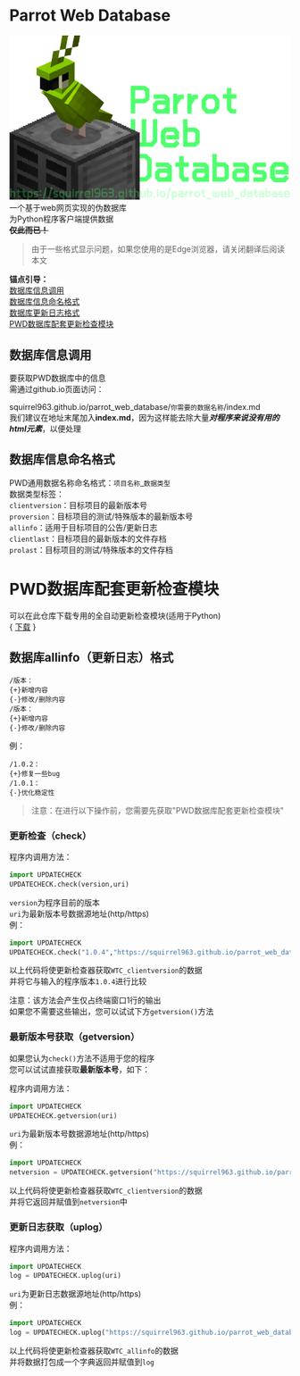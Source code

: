 # Parrot Web Database
![额，由于某些问题，该图片没能正常显示](PWD_ct.svg "空驱动器？不是我干的。")  
一个基于web网页实现的伪数据库  
为Python程序客户端提供数据  
**~~仅此而已！~~**
>由于一些格式显示问题，如果您使用的是Edge浏览器，请关闭翻译后阅读本文

__锚点引导：__  
[数据库信息调用](#数据库信息调用)  
[数据库信息命名格式](#数据库信息命名格式)  
[数据库更新日志格式](#数据库allinfo格式)   
[PWD数据库配套更新检查模块](#PWD数据库配套更新检查模块)  

## 数据库信息调用
要获取PWD数据库中的信息  
需通过github.io页面访问：  

squirrel963.github.io/parrot_web_database/`你需要的数据名称`/index.md  
我们建议在地址末尾加入**index.md**，因为这样能去除大量***对程序来说没有用的html元素***，以便处理

## 数据库信息命名格式
PWD通用数据名称命名格式：`项目名称`_`数据类型`  
数据类型标签：  
`clientversion`：目标项目的最新版本号  
`proversion`：目标项目的测试/特殊版本的最新版本号  
`allinfo`：适用于目标项目的公告/更新日志  
`clientlast`：目标项目的最新版本的文件存档  
`prolast`：目标项目的测试/特殊版本的文件存档

# PWD数据库配套更新检查模块
可以在此仓库下载专用的全自动更新检查模块(适用于Python)  
{  [下载](updatechecker/UPDATECHECK.py)  }  

## 数据库allinfo（更新日志）格式
```
/版本：
{+}新增内容
{-}修改/删除内容
/版本：
{+}新增内容
{-}修改/删除内容
```  
例：  
```
/1.0.2：
{+}修复一些bug
/1.0.1：
{-}优化稳定性
```  



>注意：在进行以下操作前，您需要先获取"PWD数据库配套更新检查模块"

### 更新检查（check）

程序内调用方法：
```python
import UPDATECHECK
UPDATECHECK.check(version,uri)
``` 
`version`为程序目前的版本  
`uri`为最新版本号数据源地址(http/https)  
 例：  
```python
import UPDATECHECK
UPDATECHECK.check("1.0.4","https://squirrel963.github.io/parrot_web_database/WTC_clientversion/index.md")
``` 
以上代码将使更新检查器获取`WTC_clientversion`的数据  
并将它与输入的程序版本`1.0.4`进行比较  

注意：该方法会产生仅占终端窗口1行的输出  
如果您不需要这些输出，您可以试试下方`getversion()`方法

### 最新版本号获取（getversion）

如果您认为`check()`方法不适用于您的程序  
您可以试试直接获取**最新版本号**，如下：

程序内调用方法：
```python
import UPDATECHECK
UPDATECHECK.getversion(uri)
``` 
`uri`为最新版本号数据源地址(http/https)  
 例：  
```python
import UPDATECHECK
netversion = UPDATECHECK.getversion("https://squirrel963.github.io/parrot_web_database/WTC_clientversion/index.md")
``` 
以上代码将使更新检查器获取`WTC_clientversion`的数据  
并将它返回并赋值到`netversion`中

### 更新日志获取（uplog）

程序内调用方法：
```python
import UPDATECHECK
log = UPDATECHECK.uplog(uri)
``` 
`uri`为更新日志数据源地址(http/https)  
 例：  
```python
import UPDATECHECK
log = UPDATECHECK.uplog("https://squirrel963.github.io/parrot_web_database/WTC_allinfo/index.md")
```
以上代码将使更新检查器获取`WTC_allinfo`的数据  
并将数据打包成一个字典返回并赋值到`log`

